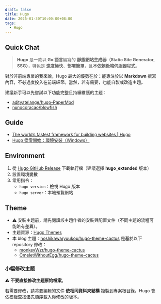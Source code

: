 ```yaml
---
draft: false
title: Hugo
date: 2025-01-30T10:00:00+08:00
tags:
  - Hugo
---
```


## Quick Chat

> **Hugo** 是一款以 **Go 語言**編寫的 **靜態網站生成器（Static Site Generator, SSG）**，特色是 **速度極快**、**部署簡單**，且**不依賴後端伺服器程式**。

對於非前端專業的我來說，Hugo 最大的優勢在於：能專注於以 **Markdown** 撰寫內容，不必過度投入在前端細節。當然，若有需要，也能自製或改造主題。

建議新手可以先嘗試以下功能完整且持續維護的主題：
- [adityatelange/hugo-PaperMod](https://github.com/adityatelange/hugo-PaperMod)
- [nunocoracao/blowfish](https://github.com/nunocoracao/blowfish)

## Guide

- [The world’s fastest framework for building websites | Hugo](https://gohugo.io/)
- [Hugo 從零開始：環境安裝（Windows）](https://devbricker.github.io/post/hugo/deploy/hugo_environment/)

## Environment

1. 從 [Hugo GitHub Release](https://github.com/gohugoio/hugo/releases) 下載執行檔（建議選擇 **hugo_extended** 版本）
2. 設置環境變數
3. 常用指令：
   - `hugo version`：檢視 Hugo 版本  
   - `hugo server`：本地預覽網站

## Theme

- ⚠️ 安裝主題前，請先閱讀該主題作者的安裝與配置文件（不同主題的流程可能略有差異）。
- 主題資源：[Hugo Themes](https://themes.gohugo.io/)
- 本 blog 主題：[hoshikawaryuukou/hugo-theme-cactus](https://github.com/hoshikawaryuukou/hugo-theme-cactus)  是基於以下 repository 修改：
	- [monkeyWzr/hugo-theme-cactus](https://github.com/monkeyWzr/hugo-theme-cactus)
	- [OmeletWithoutEgg/hugo-theme-cactus](https://github.com/OmeletWithoutEgg/hugo-theme-cactus)

### 小幅修改主題

⚠️ **不要直接修改主題原始檔案**。  

若需要修改，請將要編輯的文件 **依相同資料夾結構** 複製到專案根目錄，Hugo 會依[模板查找優先順序](https://gohugo.io/templates/lookup-order/)載入你修改的版本。
